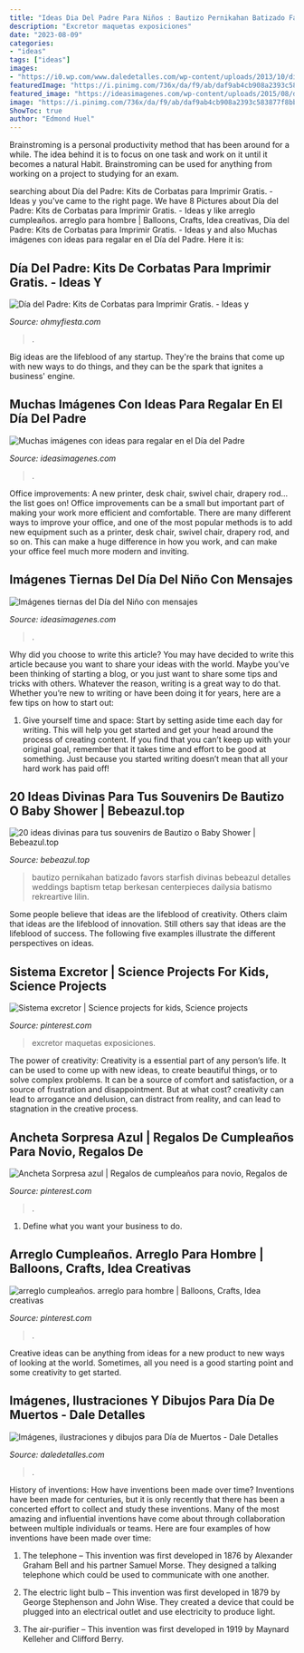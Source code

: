 ```yaml
---
title: "Ideas Dia Del Padre Para Niños : Bautizo Pernikahan Batizado Favors Starfish Divinas Bebeazul Detalles Weddings Baptism Tetap Berkesan Centerpieces Dailysia Batismo Rekreartive Lilin"
description: "Excretor maquetas exposiciones"
date: "2023-08-09"
categories:
- "ideas"
tags: ["ideas"]
images:
- "https://i0.wp.com/www.daledetalles.com/wp-content/uploads/2013/10/dia-de-muertos11.jpg"
featuredImage: "https://i.pinimg.com/736x/da/f9/ab/daf9ab4cb908a2393c583877f8bb557a.jpg"
featured_image: "https://ideasimagenes.com/wp-content/uploads/2015/08/dia-del-nic3b1o11.jpg"
image: "https://i.pinimg.com/736x/da/f9/ab/daf9ab4cb908a2393c583877f8bb557a.jpg"
ShowToc: true
author: "Edmond Huel"
---
```



Brainstroming is a personal productivity method that has been around for a while. The idea behind it is to focus on one task and work on it until it becomes a natural Habit. Brainstroming can be used for anything from working on a project to studying for an exam.

	

		
searching about Día del Padre: Kits de Corbatas para Imprimir Gratis. - Ideas y you've came to the right page. We have 8 Pictures about Día del Padre: Kits de Corbatas para Imprimir Gratis. - Ideas y like arreglo cumpleaños. arreglo para hombre | Balloons, Crafts, Idea creativas, Día del Padre: Kits de Corbatas para Imprimir Gratis. - Ideas y and also Muchas imágenes con ideas para regalar en el Día del Padre. Here it is:
		
    
## Día Del Padre: Kits De Corbatas Para Imprimir Gratis. - Ideas Y

<img loading=lazy src="https://3.bp.blogspot.com/-lNzmITbGgKI/Uw4GX-j_PXI/AAAAAAACSx0/E0_NDXE4Ewo/s1600/dia-del-padre-corbatas-botella.jpg" onerror="this.onerror=null;this.src='https://tse4.mm.bing.net/th?id=OIP.RbYpu--iYHZTQEPLfLa9TAHaLf&amp;pid=15.1';" alt="Día del Padre: Kits de Corbatas para Imprimir Gratis. - Ideas y">

_Source: ohmyfiesta.com_

>. 

	

Big ideas are the lifeblood of any startup. They're the brains that come up with new ways to do things, and they can be the spark that ignites a business' engine.

    
## Muchas Imágenes Con Ideas Para Regalar En El Día Del Padre

<img loading=lazy src="https://ideasimagenes.com/wp-content/uploads/2016/06/regalo-dia-del-padre-2.jpg" onerror="this.onerror=null;this.src='https://tse4.mm.bing.net/th?id=OIP.VA-g16JRPVtbKyxsQPGabgHaLK&amp;pid=15.1';" alt="Muchas imágenes con ideas para regalar en el Día del Padre">

_Source: ideasimagenes.com_

>. 

	

Office improvements: A new printer, desk chair, swivel chair, drapery rod... the list goes on!
Office improvements can be a small but important part of making your work more efficient and comfortable. There are many different ways to improve your office, and one of the most popular methods is to add new equipment such as a printer, desk chair, swivel chair, drapery rod, and so on. This can make a huge difference in how you work, and can make your office feel much more modern and inviting.

    
## Imágenes Tiernas Del Día Del Niño Con Mensajes

<img loading=lazy src="https://ideasimagenes.com/wp-content/uploads/2015/08/dia-del-nic3b1o11.jpg" onerror="this.onerror=null;this.src='https://tse1.mm.bing.net/th?id=OIP.80XTbrHwWdfHR_VUudnyOwAAAA&amp;pid=15.1';" alt="Imágenes tiernas del Día del Niño con mensajes">

_Source: ideasimagenes.com_

>. 

	

Why did you choose to write this article?
You may have decided to write this article because you want to share your ideas with the world. Maybe you’ve been thinking of starting a blog, or you just want to share some tips and tricks with others. Whatever the reason, writing is a great way to do that. Whether you’re new to writing or have been doing it for years, here are a few tips on how to start out:
1. Give yourself time and space: Start by setting aside time each day for writing. This will help you get started and get your head around the process of creating content. If you find that you can’t keep up with your original goal, remember that it takes time and effort to be good at something. Just because you started writing doesn’t mean that all your hard work has paid off!


    
## 20 Ideas Divinas Para Tus Souvenirs De Bautizo O Baby Shower | Bebeazul.top

<img loading=lazy src="https://www.bebeazul.top/wp-content/uploads/2019/09/souvenir-bautizo-baby-shower-bebeazu.top-17.jpg" onerror="this.onerror=null;this.src='https://tse4.mm.bing.net/th?id=OIP.ZCWvF6lLoo0OKcKmQnXs-AAAAA&amp;pid=15.1';" alt="20 ideas divinas para tus souvenirs de Bautizo o Baby Shower | Bebeazul.top">

_Source: bebeazul.top_

>bautizo pernikahan batizado favors starfish divinas bebeazul detalles weddings baptism tetap berkesan centerpieces dailysia batismo rekreartive lilin. 

	

Some people believe that ideas are the lifeblood of creativity. Others claim that ideas are the lifeblood of innovation. Still others say that ideas are the lifeblood of success. The following five examples illustrate the different perspectives on ideas.

    
## Sistema Excretor | Science Projects For Kids, Science Projects

<img loading=lazy src="https://i.pinimg.com/736x/da/f9/ab/daf9ab4cb908a2393c583877f8bb557a.jpg" onerror="this.onerror=null;this.src='https://tse4.mm.bing.net/th?id=OIP._pjO7xMC3uKTlIsENnbmiQHaJ3&amp;pid=15.1';" alt="Sistema excretor | Science projects for kids, Science projects">

_Source: pinterest.com_

>excretor maquetas exposiciones. 

	

The power of creativity:
Creativity is a essential part of any person’s life. It can be used to come up with new ideas, to create beautiful things, or to solve complex problems. It can be a source of comfort and satisfaction, or a source of frustration and disappointment. But at what cost? creativity can lead to arrogance and delusion, can distract from reality, and can lead to stagnation in the creative process.

    
## Ancheta Sorpresa Azul | Regalos De Cumpleaños Para Novio, Regalos De

<img loading=lazy src="https://i.pinimg.com/736x/17/e5/0f/17e50f69c44dca836549905e76a0343d.jpg" onerror="this.onerror=null;this.src='https://tse4.mm.bing.net/th?id=OIP.Xx7-aU3wKk8xiLJ184IaIgHaKV&amp;pid=15.1';" alt="Ancheta Sorpresa azul | Regalos de cumpleaños para novio, Regalos de">

_Source: pinterest.com_

>. 

	

1. Define what you want your business to do.

    
## Arreglo Cumpleaños. Arreglo Para Hombre | Balloons, Crafts, Idea Creativas

<img loading=lazy src="https://i.pinimg.com/736x/ac/aa/3e/acaa3e6eecdd6f7aa79f7553df0334bb.jpg" onerror="this.onerror=null;this.src='https://tse1.mm.bing.net/th?id=OIP.1SH1Cfev-ySQSUXRIK74NwHaJ4&amp;pid=15.1';" alt="arreglo cumpleaños. arreglo para hombre | Balloons, Crafts, Idea creativas">

_Source: pinterest.com_

>. 

	

Creative ideas can be anything from ideas for a new product to new ways of looking at the world. Sometimes, all you need is a good starting point and some creativity to get started.

    
## Imágenes, Ilustraciones Y Dibujos Para Día De Muertos - Dale Detalles

<img loading=lazy src="https://i0.wp.com/www.daledetalles.com/wp-content/uploads/2013/10/dia-de-muertos11.jpg" onerror="this.onerror=null;this.src='https://tse1.mm.bing.net/th?id=OIP.U837Adb4lSej3RPcXca1pAHaLc&amp;pid=15.1';" alt="Imágenes, ilustraciones y dibujos para Día de Muertos - Dale Detalles">

_Source: daledetalles.com_

>. 

	

History of inventions: How have inventions been made over time?
Inventions have been made for centuries, but it is only recently that there has been a concerted effort to collect and study these inventions. Many of the most amazing and influential inventions have come about through collaboration between multiple individuals or teams. Here are four examples of how inventions have been made over time:

1) The telephone – This invention was first developed in 1876 by Alexander Graham Bell and his partner Samuel Morse. They designed a talking telephone which could be used to communicate with one another.

2) The electric light bulb – This invention was first developed in 1879 by George Stephenson and John Wise. They created a device that could be plugged into an electrical outlet and use electricity to produce light.

3) The air-purifier – This invention was first developed in 1919 by Maynard Kelleher and Clifford Berry.

